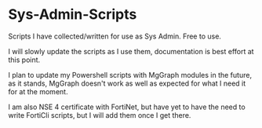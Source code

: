 # Sys-Admin-Scripts
Scripts I have collected/written for use as Sys Admin. Free to use. 

I will slowly update the scripts as I use them, documentation is best effort at this point. 

I plan to update my Powershell scripts with MgGraph modules in the future, as it stands, MgGraph doesn't work as well as expected for what I need it for at the moment. 

I am also NSE 4 certificate with FortiNet, but have yet to have the need to write FortiCli scripts, but I will add them once I get there. 
